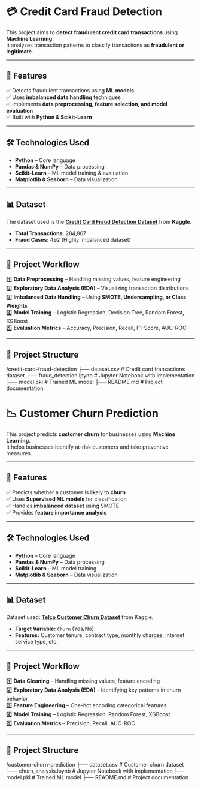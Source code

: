 # 💳 Credit Card Fraud Detection  

This project aims to **detect fraudulent credit card transactions** using **Machine Learning**.  
It analyzes transaction patterns to classify transactions as **fraudulent or legitimate**.  

---

## 📌 Features  

✅ Detects fraudulent transactions using **ML models**  
✅ Uses **imbalanced data handling** techniques  
✅ Implements **data preprocessing, feature selection, and model evaluation**  
✅ Built with **Python & Scikit-Learn**  

---

## 🛠️ Technologies Used  

- **Python** – Core language  
- **Pandas & NumPy** – Data processing  
- **Scikit-Learn** – ML model training & evaluation  
- **Matplotlib & Seaborn** – Data visualization  

---

## 📊 Dataset  

The dataset used is the **[Credit Card Fraud Detection Dataset](https://www.kaggle.com/mlg-ulb/creditcardfraud)** from **Kaggle**.  
- **Total Transactions:** 284,807  
- **Fraud Cases:** 492 (Highly imbalanced dataset)  

---

## 🚀 Project Workflow  

1️⃣ **Data Preprocessing** – Handling missing values, feature engineering  
2️⃣ **Exploratory Data Analysis (EDA)** – Visualizing transaction distributions  
3️⃣ **Imbalanced Data Handling** – Using **SMOTE, Undersampling, or Class Weights**  
4️⃣ **Model Training** – Logistic Regression, Decision Tree, Random Forest, XGBoost  
5️⃣ **Evaluation Metrics** – Accuracy, Precision, Recall, F1-Score, AUC-ROC  

---

## 📂 Project Structure  

/credit-card-fraud-detection ├── dataset.csv # Credit card transactions dataset 
├── fraud_detection.ipynb # Jupyter Notebook with implementation 
├── model.pkl # Trained ML model 
├── README.md # Project documentation

# 📉 Customer Churn Prediction  

This project predicts **customer churn** for businesses using **Machine Learning**.  
It helps businesses identify at-risk customers and take preventive measures.  

---

## 📌 Features  

✅ Predicts whether a customer is likely to **churn**  
✅ Uses **Supervised ML models** for classification  
✅ Handles **imbalanced dataset** using SMOTE  
✅ Provides **feature importance analysis**  

---

## 🛠️ Technologies Used  

- **Python** – Core language  
- **Pandas & NumPy** – Data processing  
- **Scikit-Learn** – ML model training  
- **Matplotlib & Seaborn** – Data visualization  

---

## 📊 Dataset  

Dataset used: **[Telco Customer Churn Dataset](https://www.kaggle.com/blastchar/telco-customer-churn)** from Kaggle.  
- **Target Variable:** `Churn` (Yes/No)  
- **Features:** Customer tenure, contract type, monthly charges, internet service type, etc.  

---

## 🚀 Project Workflow  

1️⃣ **Data Cleaning** – Handling missing values, feature encoding  
2️⃣ **Exploratory Data Analysis (EDA)** – Identifying key patterns in churn behavior  
3️⃣ **Feature Engineering** – One-hot encoding categorical features  
4️⃣ **Model Training** – Logistic Regression, Random Forest, XGBoost  
5️⃣ **Evaluation Metrics** – Precision, Recall, AUC-ROC  

---

## 📂 Project Structure  
/customer-churn-prediction ├── dataset.csv # Customer churn dataset
├── churn_analysis.ipynb # Jupyter Notebook with implementation 
├── model.pkl # Trained ML model 
├── README.md # Project documentation
